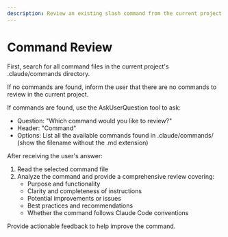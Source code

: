 ```yaml
---
description: Review an existing slash command from the current project.
---
```


# Command Review

First, search for all command files in the current project's .claude/commands directory.

If no commands are found, inform the user that there are no commands to review in the current project.

If commands are found, use the AskUserQuestion tool to ask:
- Question: "Which command would you like to review?"
- Header: "Command"
- Options: List all the available commands found in .claude/commands/ (show the filename without the .md extension)

After receiving the user's answer:
1. Read the selected command file
2. Analyze the command and provide a comprehensive review covering:
   - Purpose and functionality
   - Clarity and completeness of instructions
   - Potential improvements or issues
   - Best practices and recommendations
   - Whether the command follows Claude Code conventions

Provide actionable feedback to help improve the command.
